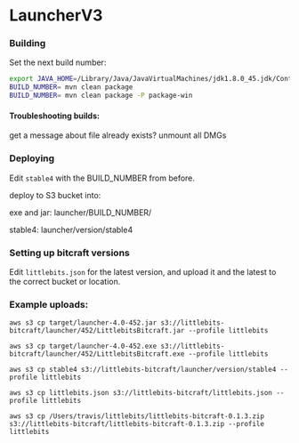 LauncherV3
==========

### Building

Set the next build number:
```bash
export JAVA_HOME=/Library/Java/JavaVirtualMachines/jdk1.8.0_45.jdk/Contents/Home/
BUILD_NUMBER= mvn clean package 
BUILD_NUMBER= mvn clean package -P package-win
```

#### Troubleshooting builds:
get a message about file already exists?
unmount all DMGs


### Deploying

Edit ```stable4``` with the BUILD_NUMBER from before.

deploy to S3 bucket into:

exe and jar: launcher/BUILD_NUMBER/

stable4: launcher/version/stable4



### Setting up bitcraft versions

Edit ```littlebits.json``` for the latest version, and upload it and the latest to the correct bucket or location.

### Example uploads:

```
aws s3 cp target/launcher-4.0-452.jar s3://littlebits-bitcraft/launcher/452/LittlebitsBitcraft.jar --profile littlebits

aws s3 cp target/launcher-4.0-452.exe s3://littlebits-bitcraft/launcher/452/LittlebitsBitcraft.exe --profile littlebits

aws s3 cp stable4 s3://littlebits-bitcraft/launcher/version/stable4 --profile littlebits

aws s3 cp littlebits.json s3://littlebits-bitcraft/littlebits.json --profile littlebits

aws s3 cp /Users/travis/littlebits/littlebits-bitcraft-0.1.3.zip s3://littlebits-bitcraft/littlebits-bitcraft-0.1.3.zip --profile littlebits
```
